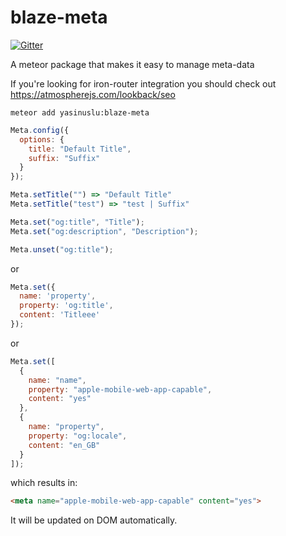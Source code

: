 blaze-meta
==========

[![Gitter](https://badges.gitter.im/Join%20Chat.svg)](https://gitter.im/yasinuslu/blaze-meta?utm_source=badge&utm_medium=badge&utm_campaign=pr-badge&utm_content=badge)

A meteor package that makes it easy to manage meta-data

If you're looking for iron-router integration you should check out https://atmospherejs.com/lookback/seo

```
meteor add yasinuslu:blaze-meta
```

```js
Meta.config({
  options: {
    title: "Default Title",
    suffix: "Suffix"
  }
});

Meta.setTitle("") => "Default Title"
Meta.setTitle("test") => "test | Suffix"

Meta.set("og:title", "Title");
Meta.set("og:description", "Description");

Meta.unset("og:title");
```

or

```js
Meta.set({
  name: 'property',
  property: 'og:title',
  content: 'Titleee'
});
```

or

```js
Meta.set([
  {
    name: "name",
    property: "apple-mobile-web-app-capable",
    content: "yes"
  },
  {
    name: "property",
    property: "og:locale",
    content: "en_GB"
  }
]);
```

which results in:

```html
<meta name="apple-mobile-web-app-capable" content="yes">
```

It will be updated on DOM automatically.
